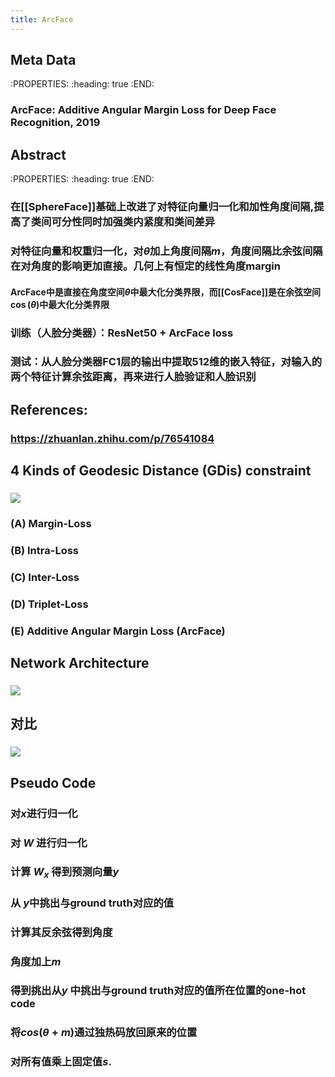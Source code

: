 ```yaml
---
title: ArcFace
---
```


## Meta Data
:PROPERTIES:
:heading: true
:END:
### ArcFace: Additive Angular Margin Loss for Deep Face Recognition, 2019
## Abstract
:PROPERTIES:
:heading: true
:END:
### 在[[SphereFace]]基础上改进了对特征向量归一化和加性角度间隔,提高了类间可分性同时加强类内紧度和类间差异
### 对特征向量和权重归一化，对$\theta$加上角度间隔$m$，角度间隔比余弦间隔在对角度的影响更加直接。几何上有恒定的线性角度margin
#### ArcFace中是直接在角度空间$\theta$中最大化分类界限，而[[CosFace]]是在余弦空间$\cos(\theta)$中最大化分类界限
### 训练（人脸分类器）：ResNet50 + ArcFace loss
### 测试：从人脸分类器FC1层的输出中提取512维的嵌入特征，对输入的两个特征计算余弦距离，再来进行人脸验证和人脸识别
## References:
### https://zhuanlan.zhihu.com/p/76541084
## 4 Kinds of Geodesic Distance (GDis) constraint
### ![](https://firebasestorage.googleapis.com/v0/b/firescript-577a2.appspot.com/o/imgs%2Fapp%2FSLAM%2FiDlS4jGqkv.png?alt=media&token=e4962c77-861d-498f-8d9e-55237abc4c73)
### (A) Margin-Loss
### (B) Intra-Loss
### (C) Inter-Loss
### (D) Triplet-Loss
### (E) **Additive Angular Margin Loss (ArcFace)**
## Network Architecture
### ![](https://firebasestorage.googleapis.com/v0/b/firescript-577a2.appspot.com/o/imgs%2Fapp%2FSLAM%2F3vCP8VbDkt.png?alt=media&token=1b529fdc-6bd9-45aa-b271-4c45cf51cabc)
## 对比
### ![](https://firebasestorage.googleapis.com/v0/b/firescript-577a2.appspot.com/o/imgs%2Fapp%2FSLAM%2F-2CQgZ9fIj.png?alt=media&token=404cac07-7afc-415e-8211-cbd25d01cf38)
## Pseudo Code
### 对$x$进行归一化
### 对 $W$ 进行归一化
### 计算 $W_x$ 得到预测向量$y$
### 从 $y$中挑出与ground truth对应的值
### 计算其反余弦得到角度
### 角度加上$m$
### 得到挑出从$y$ 中挑出与ground truth对应的值所在位置的one-hot code
### 将$cos(\theta+m)$通过独热码放回原来的位置
### 对所有值乘上固定值$s$.
###
